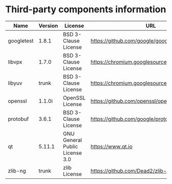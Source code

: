 Third-party components information
==================================

| Name       | Version   | License                               | URL                                             |
|------------|-----------|---------------------------------------|-------------------------------------------------|
| googletest | 1.8.1     | BSD 3-Clause License                  | https://github.com/google/googletest/releases   |
| libvpx     | 1.7.0     | BSD 3-Clause License                  | https://chromium.googlesource.com/webm/libvpx   |
| libyuv     | trunk     | BSD 3-Clause License                  | https://chromium.googlesource.com/libyuv/libyuv |
| openssl    | 1.1.0i    | OpenSSL License                       | https://github.com/openssl/openssl/releases     |
| protobuf   | 3.6.1     | BSD 3-Clause License                  | https://github.com/google/protobuf/releases     |
| qt         | 5.11.1    | GNU General Public License 3.0        | https://www.qt.io                               |
| zlib-ng    | trunk     | zlib License                          | https://github.com/Dead2/zlib-ng                |
